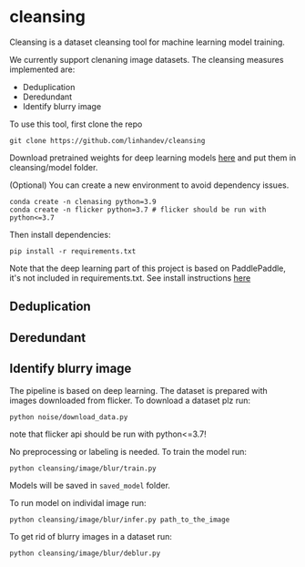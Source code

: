 # cleansing

Cleansing is a dataset cleansing tool for machine learning model training.

We currently support clenaning image datasets. The cleansing measures implemented are:

- Deduplication
- Deredundant
- Identify blurry image

To use this tool, first clone the repo

```shell
git clone https://github.com/linhandev/cleansing
```
Download pretrained weights for deep learning models [here](https://drive.google.com/drive/folders/1GzYqK4idR7DuifIYhwkjFcI9BSOcVMkr?usp=sharing) and put them in cleansing/model folder.

(Optional) You can create a new environment to avoid dependency issues.

```shell
conda create -n clenasing python=3.9
conda create -n flicker python=3.7 # flicker should be run with python<=3.7
```

Then install dependencies:

```shell
pip install -r requirements.txt
```

Note that the deep learning part of this project is based on PaddlePaddle, it's not included in requirements.txt. See install instructions [here](https://www.paddlepaddle.org.cn/install/quick)

## Deduplication

## Deredundant

## Identify blurry image

The pipeline is based on deep learning. The dataset is prepared with images downloaded from flicker. To download a dataset plz run:

```shell
python noise/download_data.py
```

note that flicker api should be run with python<=3.7!

No preprocessing or labeling is needed. To train the model run:

```shell
python cleansing/image/blur/train.py
```

Models will be saved in `saved_model` folder.

To run model on individal image run:

```shell
python cleansing/image/blur/infer.py path_to_the_image
```

To get rid of blurry images in a dataset run:

```shell
python cleansing/image/blur/deblur.py
```
